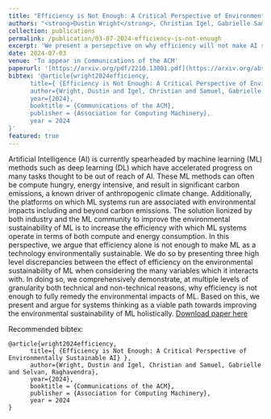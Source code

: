 ```yaml
---
title: "Efficiency is Not Enough: A Critical Perspective of Environmentally Sustainable AI"
authors: "<strong>Dustin Wright</strong>, Christian Igel, Gabrielle Samuel, and Raghavendra Selvan"
collection: publications
permalink: /publication/03-07-2024-efficiency-is-not-enough
excerpt: 'We present a persepctive on why efficiency will not make AI sustainable and propose systems thinking as a paradigm for the AI community to adopt.'
date: 2024-07-03
venue: 'To appear in Communications of the ACM'
paperurl: '[https://arxiv.org/pdf/2210.13001.pdf](https://arxiv.org/abs/2309.02065)'
bibtex: '@article{wright2024efficiency,
      title={ {Efficiency is Not Enough: A Critical Perspective of Environmentally Sustainable AI} },
      author={Wright, Dustin and Igel, Christian and Samuel, Gabrielle and Selvan, Raghavendra},
      year={2024},
      booktitle = {Communications of the ACM},
      publisher = {Association for Computing Machinery},
      year = 2024
}'
featured: true
---
```

Artificial Intelligence (AI) is currently spearheaded by machine learning (ML) methods such as deep learning (DL) which have accelerated progress on many tasks thought to be out of reach of AI. These ML methods can often be compute hungry, energy intensive, and result in significant carbon emissions, a known driver of anthropogenic climate change. Additionally, the platforms on which ML systems run are associated with environmental impacts including and beyond carbon emissions. The solution lionized by both industry and the ML community to improve the environmental sustainability of ML is to increase the efficiency with which ML systems operate in terms of both compute and energy consumption. In this perspective, we argue that efficiency alone is not enough to make ML as a technology environmentally sustainable. We do so by presenting three high level discrepancies between the effect of efficiency on the environmental sustainability of ML when considering the many variables which it interacts with. In doing so, we comprehensively demonstrate, at multiple levels of granularity both technical and non-technical reasons, why efficiency is not enough to fully remedy the environmental impacts of ML. Based on this, we present and argue for systems thinking as a viable path towards improving the environmental sustainability of ML holistically.
[Download paper here](https://arxiv.org/pdf/2210.13001.pdf)


Recommended bibtex: 

```
@article{wright2024efficiency,
      title={ {Efficiency is Not Enough: A Critical Perspective of Environmentally Sustainable AI} },
      author={Wright, Dustin and Igel, Christian and Samuel, Gabrielle and Selvan, Raghavendra},
      year={2024},
      booktitle = {Communications of the ACM},
      publisher = {Association for Computing Machinery},
      year = 2024
}
```
